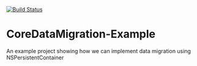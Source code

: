 [![Build Status](https://travis-ci.org/wibosco/CoreDataMigrationRevised-Example.svg)](https://travis-ci.org/wibosco/CoreDataMigrationRevised-Example)

# CoreDataMigration-Example
An example project showing how we can implement data migration using NSPersistentContainer
